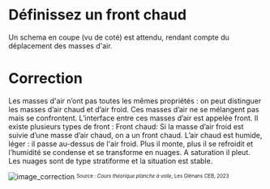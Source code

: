 ﻿# Définissez un front chaud
  Un schema en coupe (vu de coté) est attendu, rendant compte du déplacement des masses d'air.

# Correction

Les masses d'air n’ont pas toutes les mêmes propriétés : on peut distinguer les masses d’air chaud et d’air froid. Ces masses d’air ne se mélangent pas mais se confrontent. L’interface entre ces masses d’air est appelée front.
 Il existe plusieurs types de front :
Front chaud: Si la masse d’air froid est suivie d’une masse d’air chaud, on a un front chaud. L’air chaud est humide, léger : il passe au-dessus de l'air froid. Plus il monte, plus il se refroidit et l’humidité se condense et se transforme en nuages. A saturation il pleut. Les nuages sont de type stratiforme et la situation est stable. 


![image_correction](./images/front_chaud_schema.png)
<sup><sub>Source : *Cours théorique planche à voile*, Les Glénans CEB, 2023 </sub></sup>